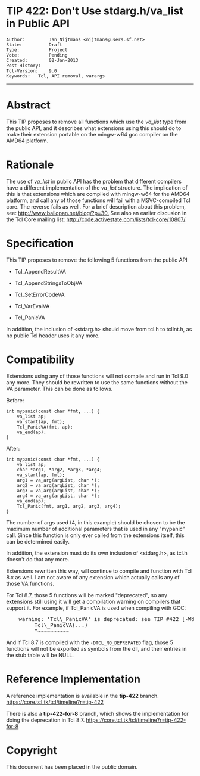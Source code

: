 # TIP 422: Don't Use stdarg.h/va_list in Public API
	Author:         Jan Nijtmans <nijtmans@users.sf.net>
	State:          Draft
	Type:           Project
	Vote:           Pending
	Created:        02-Jan-2013
	Post-History:
	Tcl-Version:    9.0
	Keywords:	Tcl, API removal, varargs
-----

# Abstract

This TIP proposes to remove all functions which use the _va\_list_ type from
the public API, and it describes what extensions using this should do to make
their extension portable on the mingw-w64 gcc compiler on the AMD64 platform.

# Rationale

The use of _va\_list_ in public API has the problem that different compilers
have a different implementation of the _va\_list_ structure. The implication
of this is that extensions which are compiled with mingw-w64 for the AMD64
platform, and call any of those functions will fail with a MSVC-compiled Tcl
core. The reverse fails as well. For a brief description about this problem,
see: <http://www.bailopan.net/blog/?p=30.>  See also an earlier discusion in the
Tcl Core mailing list: <http://code.activestate.com/lists/tcl-core/10807/>

# Specification

This TIP proposes to remove the following 5 functions from the public API

 * Tcl\_AppendResultVA

 * Tcl\_AppendStringsToObjVA

 * Tcl\_SetErrorCodeVA

 * Tcl\_VarEvalVA

 * Tcl\_PanicVA

In addition, the inclusion of \<stdarg.h\> should move from tcl.h to tclInt.h,
as no public Tcl header uses it any more.

# Compatibility

Extensions using any of those functions will not compile and run in Tcl 9.0
any more. They should be rewritten to use the same functions without the VA
parameter. This can be done as follows.

Before:

	int mypanic(const char *fmt, ...) {
	    va_list ap;
	    va_start(ap, fmt);
	    Tcl_PanicVA(fmt, ap);
	    va_end(ap);
	}

After:

	int mypanic(const char *fmt, ...) {
	    va_list ap;
	    char *arg1, *arg2, *arg3, *arg4;
	    va_start(ap, fmt);
	    arg1 = va_arg(argList, char *);
	    arg2 = va_arg(argList, char *);
	    arg3 = va_arg(argList, char *);
	    arg4 = va_arg(argList, char *);
	    va_end(ap);
	    Tcl_Panic(fmt, arg1, arg2, arg3, arg4);
	}

The number of args used \(4, in this example\) should be chosen to be the
maximum number of additional parameters that is used in any "mypanic" call.
Since this function is only ever called from the extensions itself, this can
be determined easily.

In addition, the extension must do its own inclusion of \<stdarg.h\>, as tcl.h
doesn't do that any more.

Extensions rewritten this way, will continue to compile and function with Tcl
8.x as well. I am not aware of any extension which actually calls any of those
VA functions.

For Tcl 8.7, those 5 functions will be marked "deprecated", so any extensions
still using it will get a compilation warning on compilers that support it.
For example, if Tcl\_PanicVA is used when compiling with GCC:
<pre>    warning: 'Tcl\_PanicVA' is deprecated: see TIP #422 [-Wdeprecated-declarations]
         Tcl\_PanicVA(...)
         ^~~~~~~~~~~
</pre>
And if Tcl 8.7 is compiled with the `-DTCL_NO_DEPREPATED` flag, those 5 functions will
not be exported as symbols from the dll, and their entries in the stub table will be NULL.

# Reference Implementation

A reference implementation is available in the **tip-422** branch.
<https://core.tcl.tk/tcl/timeline?r=tip-422>

There is also a **tip-422-for-8** branch, which shows the implementation
for doing the deprecation in Tcl 8.7.
<https://core.tcl.tk/tcl/timeline?r=tip-422-for-8>

# Copyright

This document has been placed in the public domain.

